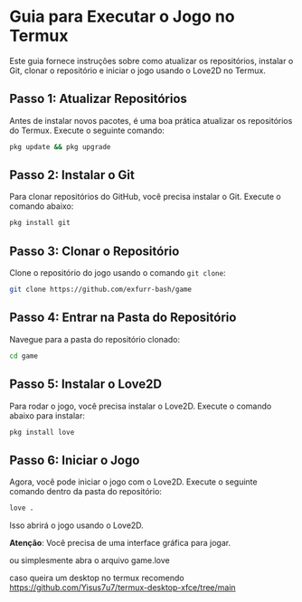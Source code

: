 
# Guia para Executar o Jogo no Termux

Este guia fornece instruções sobre como atualizar os repositórios, instalar o Git, clonar o repositório e iniciar o jogo usando o Love2D no Termux.

## Passo 1: Atualizar Repositórios

Antes de instalar novos pacotes, é uma boa prática atualizar os repositórios do Termux. Execute o seguinte comando:

```bash
pkg update && pkg upgrade
```

## Passo 2: Instalar o Git

Para clonar repositórios do GitHub, você precisa instalar o Git. Execute o comando abaixo:

```bash
pkg install git
```

## Passo 3: Clonar o Repositório

Clone o repositório do jogo usando o comando `git clone`:

```bash
git clone https://github.com/exfurr-bash/game
```

## Passo 4: Entrar na Pasta do Repositório

Navegue para a pasta do repositório clonado:

```bash
cd game
```

## Passo 5: Instalar o Love2D

Para rodar o jogo, você precisa instalar o Love2D. Execute o comando abaixo para instalar:

```bash
pkg install love
```

## Passo 6: Iniciar o Jogo

Agora, você pode iniciar o jogo com o Love2D. Execute o seguinte comando dentro da pasta do repositório:

```bash
love .
```

Isso abrirá o jogo usando o Love2D.

**Atenção**: Você precisa de uma interface gráfica para jogar.


ou simplesmente abra o arquivo game.love


caso queira um desktop no termux recomendo https://github.com/Yisus7u7/termux-desktop-xfce/tree/main
